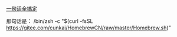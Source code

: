 [一句话全搞定](https://www.cnblogs.com/liyihua/p/12753163.html)

那句话是： /bin/zsh -c "$(curl -fsSL https://gitee.com/cunkai/HomebrewCN/raw/master/Homebrew.sh)"
